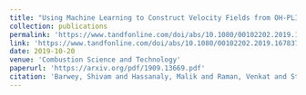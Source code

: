 ```yaml
---
title: "Using Machine Learning to Construct Velocity Fields from OH-PLIF Images"
collection: publications
permalink: 'https://www.tandfonline.com/doi/abs/10.1080/00102202.2019.1678379'
link: 'https://www.tandfonline.com/doi/abs/10.1080/00102202.2019.1678379'
date: 2019-10-20
venue: 'Combustion Science and Technology'
paperurl: 'https://arxiv.org/pdf/1909.13669.pdf'
citation: 'Barwey, Shivam and Hassanaly, Malik and Raman, Venkat and Steinberg, Adam (2019). &quot; Using Machine Learning to Construct Velocity Fields from OH-PLIF Images.&quot; <i>Combustion Science and Technology</i>. 194(1), 2019.'
---
```

